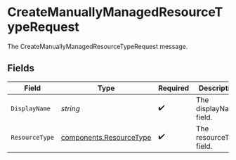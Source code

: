 # CreateManuallyManagedResourceTypeRequest

The CreateManuallyManagedResourceTypeRequest message.


## Fields

| Field                                                              | Type                                                               | Required                                                           | Description                                                        |
| ------------------------------------------------------------------ | ------------------------------------------------------------------ | ------------------------------------------------------------------ | ------------------------------------------------------------------ |
| `DisplayName`                                                      | *string*                                                           | :heavy_check_mark:                                                 | The displayName field.                                             |
| `ResourceType`                                                     | [components.ResourceType](../../models/components/resourcetype.md) | :heavy_check_mark:                                                 | The resourceType field.                                            |